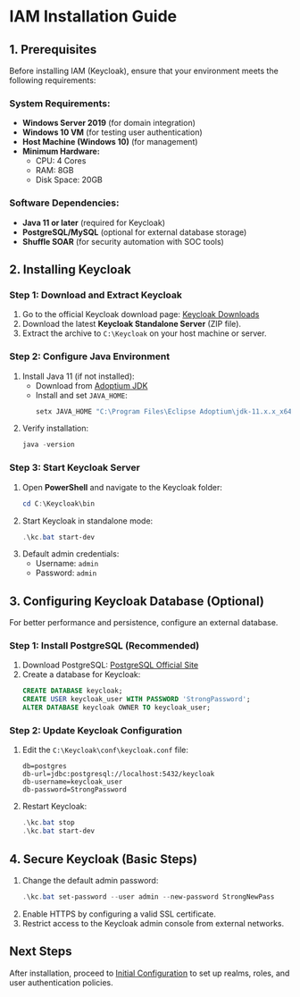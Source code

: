 # IAM Installation Guide

## **1. Prerequisites**
Before installing IAM (Keycloak), ensure that your environment meets the following requirements:

### **System Requirements:**
- **Windows Server 2019** (for domain integration)
- **Windows 10 VM** (for testing user authentication)
- **Host Machine (Windows 10)** (for management)
- **Minimum Hardware:**
  - CPU: 4 Cores
  - RAM: 8GB
  - Disk Space: 20GB

### **Software Dependencies:**
- **Java 11 or later** (required for Keycloak)
- **PostgreSQL/MySQL** (optional for external database storage)
- **Shuffle SOAR** (for security automation with SOC tools)

## **2. Installing Keycloak**

### **Step 1: Download and Extract Keycloak**
1. Go to the official Keycloak download page: [Keycloak Downloads](https://www.keycloak.org/downloads)
2. Download the latest **Keycloak Standalone Server** (ZIP file).
3. Extract the archive to `C:\Keycloak` on your host machine or server.

### **Step 2: Configure Java Environment**
1. Install Java 11 (if not installed):
   - Download from [Adoptium JDK](https://adoptium.net/)
   - Install and set `JAVA_HOME`:
     ```powershell
     setx JAVA_HOME "C:\Program Files\Eclipse Adoptium\jdk-11.x.x_x64"
     ```
2. Verify installation:
   ```powershell
   java -version
   ```

### **Step 3: Start Keycloak Server**
1. Open **PowerShell** and navigate to the Keycloak folder:
   ```powershell
   cd C:\Keycloak\bin
   ```
2. Start Keycloak in standalone mode:
   ```powershell
   .\kc.bat start-dev
   ```
3. Default admin credentials:
   - Username: `admin`
   - Password: `admin`

## **3. Configuring Keycloak Database (Optional)**
For better performance and persistence, configure an external database.

### **Step 1: Install PostgreSQL (Recommended)**
1. Download PostgreSQL: [PostgreSQL Official Site](https://www.postgresql.org/download/)
2. Create a database for Keycloak:
   ```sql
   CREATE DATABASE keycloak;
   CREATE USER keycloak_user WITH PASSWORD 'StrongPassword';
   ALTER DATABASE keycloak OWNER TO keycloak_user;
   ```

### **Step 2: Update Keycloak Configuration**
1. Edit the `C:\Keycloak\conf\keycloak.conf` file:
   ```properties
   db=postgres
   db-url=jdbc:postgresql://localhost:5432/keycloak
   db-username=keycloak_user
   db-password=StrongPassword
   ```
2. Restart Keycloak:
   ```powershell
   .\kc.bat stop
   .\kc.bat start-dev
   ```

## **4. Secure Keycloak (Basic Steps)**
1. Change the default admin password:
   ```powershell
   .\kc.bat set-password --user admin --new-password StrongNewPass
   ```
2. Enable HTTPS by configuring a valid SSL certificate.
3. Restrict access to the Keycloak admin console from external networks.

## **Next Steps**
After installation, proceed to [Initial Configuration](initial_config.md) to set up realms, roles, and user authentication policies.
